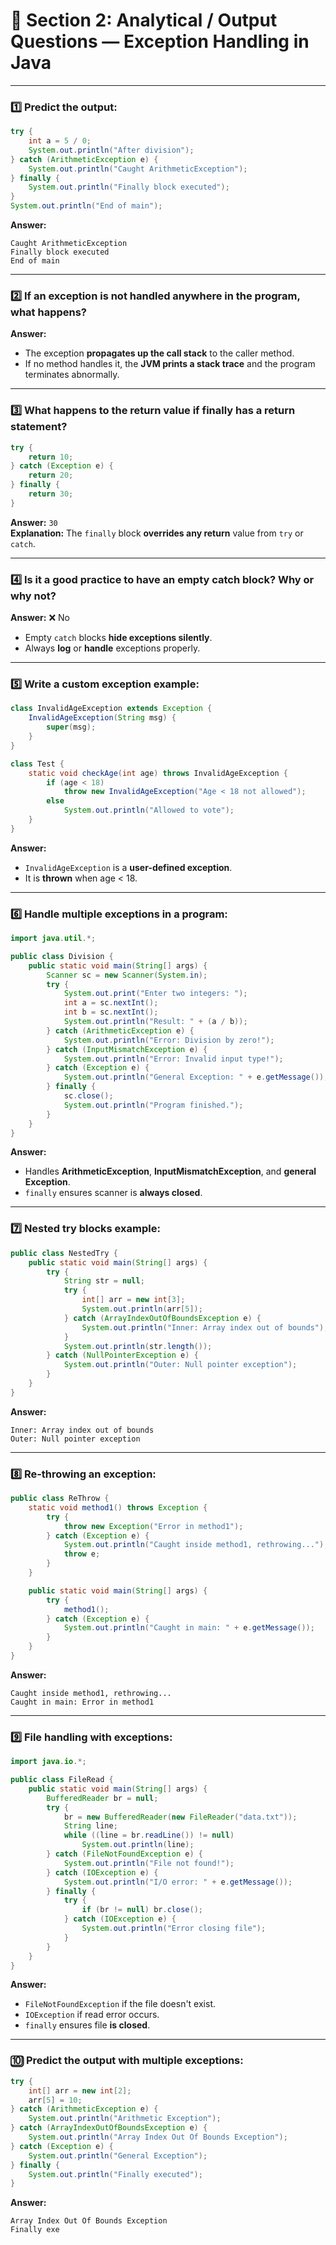 # 🎯 Section 2: Analytical / Output Questions — Exception Handling in Java

---

### 1️⃣ Predict the output:

```java
try {
    int a = 5 / 0;
    System.out.println("After division");
} catch (ArithmeticException e) {
    System.out.println("Caught ArithmeticException");
} finally {
    System.out.println("Finally block executed");
}
System.out.println("End of main");
```

**Answer:**
```
Caught ArithmeticException
Finally block executed
End of main
```

---

### 2️⃣ If an exception is not handled anywhere in the program, what happens?

**Answer:**
- The exception **propagates up the call stack** to the caller method.
- If no method handles it, the **JVM prints a stack trace** and the program terminates abnormally.

---

### 3️⃣ What happens to the return value if finally has a return statement?

```java
try {
    return 10;
} catch (Exception e) {
    return 20;
} finally {
    return 30;
}
```

**Answer:** `30`  
**Explanation:** The `finally` block **overrides any return** value from `try` or `catch`.

---

### 4️⃣ Is it a good practice to have an empty catch block? Why or why not?

**Answer:** ❌ No  
- Empty `catch` blocks **hide exceptions silently**.
- Always **log** or **handle** exceptions properly.

---

### 5️⃣ Write a custom exception example:

```java
class InvalidAgeException extends Exception {
    InvalidAgeException(String msg) {
        super(msg);
    }
}

class Test {
    static void checkAge(int age) throws InvalidAgeException {
        if (age < 18)
            throw new InvalidAgeException("Age < 18 not allowed");
        else
            System.out.println("Allowed to vote");
    }
}
```

**Answer:**
- `InvalidAgeException` is a **user-defined exception**.
- It is **thrown** when age < 18.

---

### 6️⃣ Handle multiple exceptions in a program:

```java
import java.util.*;

public class Division {
    public static void main(String[] args) {
        Scanner sc = new Scanner(System.in);
        try {
            System.out.print("Enter two integers: ");
            int a = sc.nextInt();
            int b = sc.nextInt();
            System.out.println("Result: " + (a / b));
        } catch (ArithmeticException e) {
            System.out.println("Error: Division by zero!");
        } catch (InputMismatchException e) {
            System.out.println("Error: Invalid input type!");
        } catch (Exception e) {
            System.out.println("General Exception: " + e.getMessage());
        } finally {
            sc.close();
            System.out.println("Program finished.");
        }
    }
}
```

**Answer:**
- Handles **ArithmeticException**, **InputMismatchException**, and **general Exception**.
- `finally` ensures scanner is **always closed**.

---

### 7️⃣ Nested try blocks example:

```java
public class NestedTry {
    public static void main(String[] args) {
        try {
            String str = null;
            try {
                int[] arr = new int[3];
                System.out.println(arr[5]);
            } catch (ArrayIndexOutOfBoundsException e) {
                System.out.println("Inner: Array index out of bounds");
            }
            System.out.println(str.length());
        } catch (NullPointerException e) {
            System.out.println("Outer: Null pointer exception");
        }
    }
}
```

**Answer:**
```
Inner: Array index out of bounds
Outer: Null pointer exception
```

---

### 8️⃣ Re-throwing an exception:

```java
public class ReThrow {
    static void method1() throws Exception {
        try {
            throw new Exception("Error in method1");
        } catch (Exception e) {
            System.out.println("Caught inside method1, rethrowing...");
            throw e;
        }
    }

    public static void main(String[] args) {
        try {
            method1();
        } catch (Exception e) {
            System.out.println("Caught in main: " + e.getMessage());
        }
    }
}
```

**Answer:**
```
Caught inside method1, rethrowing...
Caught in main: Error in method1
```

---

### 9️⃣ File handling with exceptions:

```java
import java.io.*;

public class FileRead {
    public static void main(String[] args) {
        BufferedReader br = null;
        try {
            br = new BufferedReader(new FileReader("data.txt"));
            String line;
            while ((line = br.readLine()) != null)
                System.out.println(line);
        } catch (FileNotFoundException e) {
            System.out.println("File not found!");
        } catch (IOException e) {
            System.out.println("I/O error: " + e.getMessage());
        } finally {
            try {
                if (br != null) br.close();
            } catch (IOException e) {
                System.out.println("Error closing file");
            }
        }
    }
}
```

**Answer:**
- `FileNotFoundException` if the file doesn't exist.
- `IOException` if read error occurs.
- `finally` ensures file **is closed**.

---

### 🔟 Predict the output with multiple exceptions:

```java
try {
    int[] arr = new int[2];
    arr[5] = 10;
} catch (ArithmeticException e) {
    System.out.println("Arithmetic Exception");
} catch (ArrayIndexOutOfBoundsException e) {
    System.out.println("Array Index Out Of Bounds Exception");
} catch (Exception e) {
    System.out.println("General Exception");
} finally {
    System.out.println("Finally executed");
}
```

**Answer:**
```
Array Index Out Of Bounds Exception
Finally exe
